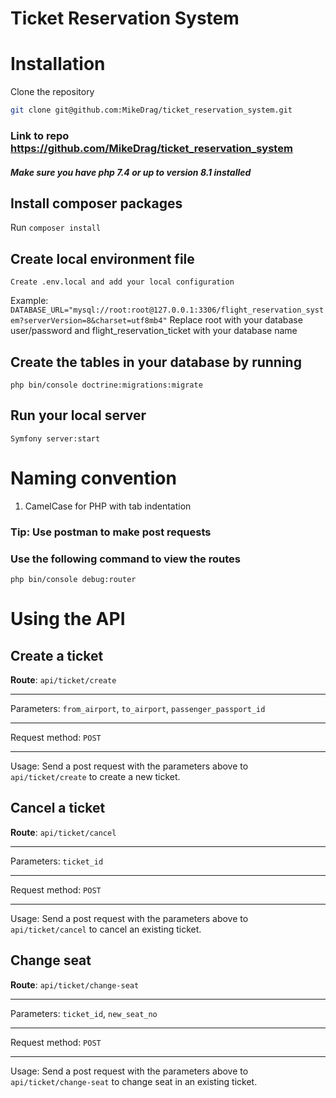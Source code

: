 # Ticket Reservation System

# Installation
Clone the repository
```bash
git clone git@github.com:MikeDrag/ticket_reservation_system.git
```
### Link to repo https://github.com/MikeDrag/ticket_reservation_system

##### Make sure you have php 7.4 or up to version 8.1 installed 

## Install composer packages
Run ```composer install```

## Create local environment file
```Create .env.local and add your local configuration```

Example:  ```DATABASE_URL="mysql://root:root@127.0.0.1:3306/flight_reservation_system?serverVersion=8&charset=utf8mb4"``` Replace root with your database user/password and flight_reservation_ticket with your database name

## Create the tables in your database by running
```php bin/console doctrine:migrations:migrate```
## Run your local server
```Symfony server:start```

# Naming convention
1. CamelCase for PHP with tab indentation


### Tip: Use postman to make post requests

### Use the following command to view the routes
```php bin/console debug:router```


# Using the API

## Create a ticket
**Route**: `api/ticket/create`
___
Parameters: `from_airport`, `to_airport`, `passenger_passport_id`
___
Request method: `POST`
___
Usage: Send a post request with the parameters above to `api/ticket/create` to create a new ticket.

## Cancel a ticket
**Route**: `api/ticket/cancel`
___
Parameters: `ticket_id`
___
Request method: `POST`
___
Usage: Send a post request with the parameters above to `api/ticket/cancel` to cancel an existing ticket.

## Change seat
**Route**: `api/ticket/change-seat`
___
Parameters: `ticket_id`, `new_seat_no`
___
Request method: `POST`
___
Usage: Send a post request with the parameters above to `api/ticket/change-seat` to change seat in an existing ticket.

